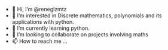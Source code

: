 - 👋 Hi, I’m @reneglzmtz
- 👀 I’m interested in Discrete mathematics, polynomials and its applications with python.
- 🌱 I’m currently learning python.
- 💞️ I’m looking to collaborate on projects involving maths 
- 📫 How to reach me ...

<!---
reneglzmtz/reneglzmtz is a ✨ special ✨ repository because its `README.md` (this file) appears on your GitHub profile.
You can click the Preview link to take a look at your changes.
--->

